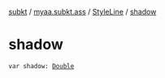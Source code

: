 [subkt](../../index.md) / [myaa.subkt.ass](../index.md) / [StyleLine](index.md) / [shadow](./shadow.md)

# shadow

`var shadow: `[`Double`](https://kotlinlang.org/api/latest/jvm/stdlib/kotlin/-double/index.html)